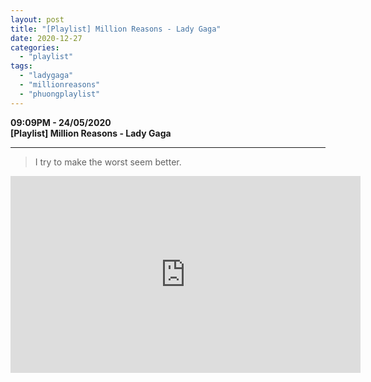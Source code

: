 ```yaml
---
layout: post
title: "[Playlist] Million Reasons - Lady Gaga"
date: 2020-12-27
categories: 
  - "playlist"
tags: 
  - "ladygaga"
  - "millionreasons"
  - "phuongplaylist"
---
```


**09:09PM - 24/05/2020**  
**\[Playlist\] Million Reasons - Lady Gaga**

* * *

> I try to make the worst seem better.

<iframe
  width="560"
  height="315"
  src="https://www.youtube.com/embed/en2D_5TzXCA"
  frameborder="0"
  allow="accelerometer; autoplay; clipboard-write; encrypted-media; gyroscope; picture-in-picture"
  allowfullscreen>
</iframe>
